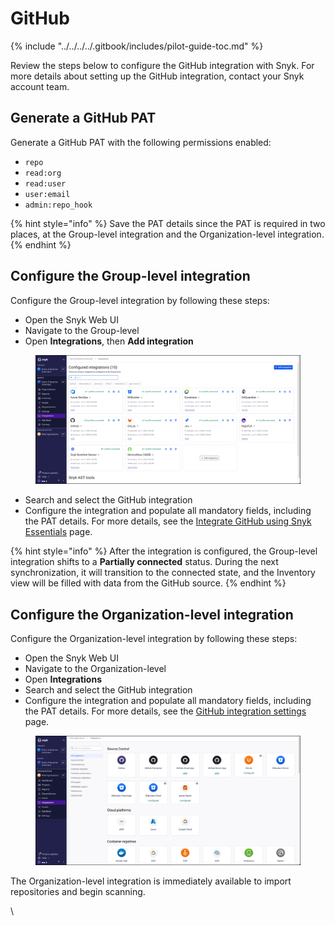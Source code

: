 # GitHub

{% include "../../../../.gitbook/includes/pilot-guide-toc.md" %}

‌Review the steps below to configure the GitHub integration with Snyk. For more details about setting up the GitHub integration, contact your Snyk account team.

## Generate a GitHub PAT&#x20;

Generate a GitHub PAT with the following permissions enabled:

* `repo`
* `read:org`
* `read:user`
* `user:email`
* `admin:repo_hook`

{% hint style="info" %}
Save the PAT details since the PAT is required in two places, at the Group-level integration and the Organization-level integration.
{% endhint %}

## Configure the Group-level integration

Configure the Group-level integration by following these steps:

* Open the Snyk Web UI
* Navigate to the Group-level
* Open **Integrations**, then **Add integration**

<figure><img src="../../../../.gitbook/assets/image (35).png" alt=""><figcaption></figcaption></figure>

* Search and select the GitHub integration
* Configure the integration and populate all mandatory fields, including the PAT details. For more details, see the [Integrate GitHub using Snyk Essentials](../../../../scm-integrations/group-level-integrations/github-for-snyk-essentials.md#github-integrate-using-snyk-apprisk) page.

{% hint style="info" %}
After the integration is configured, the Group-level integration shifts to a **Partially connected** status. During the next synchronization, it will transition to the connected state, and the Inventory view will be filled with data from the GitHub source.
{% endhint %}

## Configure the Organization-level integration

Configure the Organization-level integration by following these steps:

* Open the Snyk Web UI
* Navigate to the Organization-level
* Open **Integrations**
* Search and select the GitHub integration
* Configure the integration and populate all mandatory fields, including the PAT details. For more details, see the [GitHub integration settings](../../../../scm-integrations/snyk-scm-integrations/github.md#github-integration-settings) page.

<figure><img src="../../../../.gitbook/assets/image (30).png" alt=""><figcaption></figcaption></figure>

The Organization-level integration is immediately available to import repositories and begin scanning.



\
